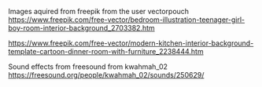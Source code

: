 Images aquired from freepik from the user vectorpouch
https://www.freepik.com/free-vector/bedroom-illustration-teenager-girl-boy-room-interior-background_2703382.htm

https://www.freepik.com/free-vector/modern-kitchen-interior-background-template-cartoon-dinner-room-with-furniture_2238444.htm

Sound effects from freesound from kwahmah_02
https://freesound.org/people/kwahmah_02/sounds/250629/

